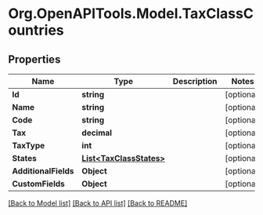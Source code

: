 # Org.OpenAPITools.Model.TaxClassCountries

## Properties

Name | Type | Description | Notes
------------ | ------------- | ------------- | -------------
**Id** | **string** |  | [optional] 
**Name** | **string** |  | [optional] 
**Code** | **string** |  | [optional] 
**Tax** | **decimal** |  | [optional] 
**TaxType** | **int** |  | [optional] 
**States** | [**List&lt;TaxClassStates&gt;**](TaxClassStates.md) |  | [optional] 
**AdditionalFields** | **Object** |  | [optional] 
**CustomFields** | **Object** |  | [optional] 

[[Back to Model list]](../README.md#documentation-for-models) [[Back to API list]](../README.md#documentation-for-api-endpoints) [[Back to README]](../README.md)

